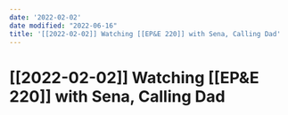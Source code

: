 ```yaml
---
date: '2022-02-02'
date modified: "2022-06-16"
title: '[[2022-02-02]] Watching [[EP&E 220]] with Sena, Calling Dad'
---
```


# [[2022-02-02]] Watching [[EP&E 220]] with Sena, Calling Dad
